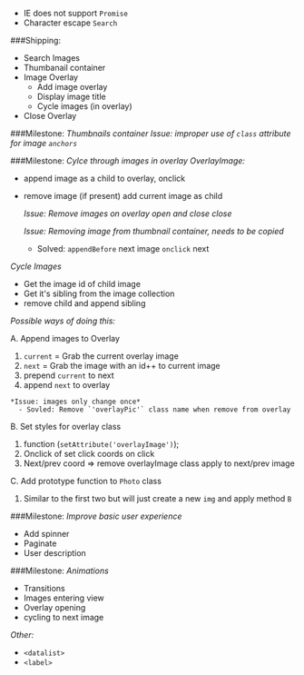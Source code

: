 - IE does not support `Promise`
- Character escape `Search` 

###Shipping: 
- Search Images
- Thumbanail container
- Image Overlay
  - Add image overlay
  - Display image title
  - Cycle images (in overlay)
- Close Overlay

###Milestone: *Thumbnails container*
  *Issue: improper use of `class` attribute for image `anchors`*

###Milestone: *Cylce through images in overlay*
*OverlayImage:*

- append image as a child to overlay, onclick
- remove image (if present) add current image as child

  *Issue: Remove images on overlay open and close close*
  
  *Issue: Removing image from thumbnail container, needs to be copied*
    - Solved: `appendBefore` next image `onclick` next

*Cycle Images*

- Get the image id of child image 
- Get it's sibling from the image collection
- remove child and append sibling

*Possible ways of doing this:*

A. Append images to Overlay
  1. `current` = Grab the current overlay image 
  2. `next` = Grab the image with an id++ to current image
  3. prepend `current` to next
  4. append `next` to overlay

    *Issue: images only change once*
      - Sovled: Remove `'overlayPic'` class name when remove from overlay 

B. Set styles for overlay class
  1. function (`setAttribute('overlayImage')`);
  2. Onclick of set click coords on click 
  3. Next/prev coord => remove overlayImage class apply to next/prev image

C. Add prototype function to `Photo` class
  1. Similar to the first two but will just create a new `img` and apply method `B`



###Milestone: *Improve basic user experience*
- Add spinner
- Paginate 
- User description

###Milestone: *Animations*
- Transitions
 - Images entering view
 - Overlay opening 
 - cycling to next image

*Other:*

- `<datalist>`
- `<label>`